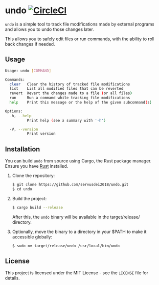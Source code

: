 # undo [![CircleCI](https://dl.circleci.com/status-badge/img/gh/servusdei2018/undo/tree/main.svg?style=svg)](https://dl.circleci.com/status-badge/redirect/gh/servusdei2018/undo/tree/main)

`undo` is a simple tool to track file modifications made by external programs and allows you to undo those changes later.

This allows you to safely edit files or run commands, with the ability to roll back changes if needed.

## Usage

```bash
Usage: undo [COMMAND]

Commands:
  clear   Clear the history of tracked file modifications
  list    List all modified files that can be reverted
  revert  Revert the changes made to a file (or all files)
  run     Run a command while tracking file modifications
  help    Print this message or the help of the given subcommand(s)

Options:
  -h, --help
          Print help (see a summary with '-h')

  -V, --version
          Print version
```

## Installation

You can build `undo` from source using Cargo, the Rust package manager. Ensure you have [Rust](https://www.rust-lang.org/tools/install) installed.

1. Clone the repository:

    ```bash
    $ git clone https://github.com/servusdei2018/undo.git
    $ cd undo
    ```

2. Build the project:

    ```bash
    $ cargo build --release
    ```
    After this, the `undo` binary will be available in the target/release/ directory.

3. Optionally, move the binary to a directory in your $PATH to make it accessible globally:

    ```bash
    $ sudo mv target/release/undo /usr/local/bin/undo
    ```

## License

This project is licensed under the MIT License - see the `LICENSE` file for details.
